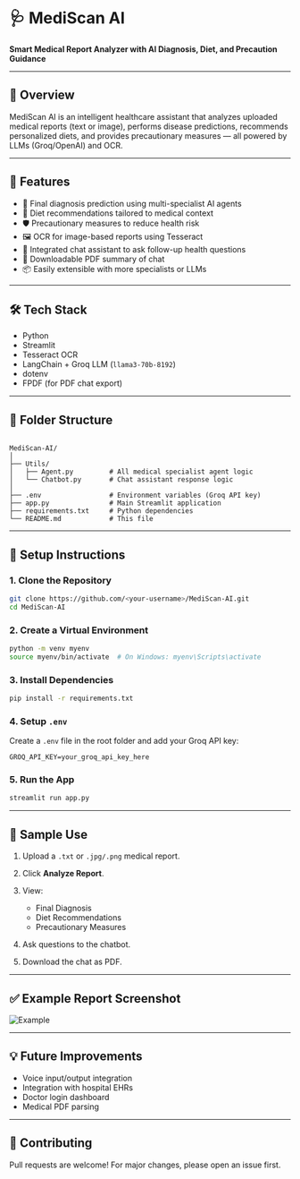 
# 🩺 MediScan AI

**Smart Medical Report Analyzer with AI Diagnosis, Diet, and Precaution Guidance**

---

## 📌 Overview

MediScan AI is an intelligent healthcare assistant that analyzes uploaded medical reports (text or image), performs disease predictions, recommends personalized diets, and provides precautionary measures — all powered by LLMs (Groq/OpenAI) and OCR.

---

## 🚀 Features

- 🧠 Final diagnosis prediction using multi-specialist AI agents
- 🥗 Diet recommendations tailored to medical context
- 🛡️ Precautionary measures to reduce health risk
- 🖼️ OCR for image-based reports using Tesseract
- 💬 Integrated chat assistant to ask follow-up health questions
- 📄 Downloadable PDF summary of chat
- 📦 Easily extensible with more specialists or LLMs

---

## 🛠️ Tech Stack

- Python
- Streamlit
- Tesseract OCR
- LangChain + Groq LLM (`llama3-70b-8192`)
- dotenv
- FPDF (for PDF chat export)

---

## 📁 Folder Structure

```

MediScan-AI/
│
├── Utils/
│   ├── Agent.py         # All medical specialist agent logic
│   └── Chatbot.py       # Chat assistant response logic
│
├── .env                 # Environment variables (Groq API key)
├── app.py               # Main Streamlit application
├── requirements.txt     # Python dependencies
└── README.md            # This file

````

---

## 🔧 Setup Instructions

### 1. Clone the Repository

```bash
git clone https://github.com/<your-username>/MediScan-AI.git
cd MediScan-AI
````

### 2. Create a Virtual Environment

```bash
python -m venv myenv
source myenv/bin/activate  # On Windows: myenv\Scripts\activate
```

### 3. Install Dependencies

```bash
pip install -r requirements.txt
```

### 4. Setup `.env`

Create a `.env` file in the root folder and add your Groq API key:

```
GROQ_API_KEY=your_groq_api_key_here
```

### 5. Run the App

```bash
streamlit run app.py
```

---

## 🧪 Sample Use

1. Upload a `.txt` or `.jpg/.png` medical report.
2. Click **Analyze Report**.
3. View:

   * Final Diagnosis
   * Diet Recommendations
   * Precautionary Measures
4. Ask questions to the chatbot.
5. Download the chat as PDF.

---

## ✅ Example Report Screenshot

![Example](assets/example_screenshot.png)

---

## 💡 Future Improvements

* Voice input/output integration
* Integration with hospital EHRs
* Doctor login dashboard
* Medical PDF parsing

---

## 🤝 Contributing

Pull requests are welcome! For major changes, please open an issue first.
